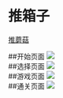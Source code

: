 推箱子
====
[推蘑菇](https://github.com/qq2433547277/Exam)

##开始页面
![](https://github.com/qq2433547277/Exam/blob/master/README/QQ图片20181209130404.png"开始页面")  
##选择页面
![](https://github.com/qq2433547277/Exam/blob/master/README/QQ图片20181209130413.png"选择页面")  
##游戏页面
![](https://github.com/qq2433547277/Exam/blob/master/README/QQ图片20181209130419.jpg"游戏页面")  
##通关页面
![](https://github.com/qq2433547277/Exam/blob/master/README/QQ图片20181209130423.png"游戏页面")  
